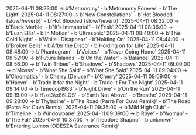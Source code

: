 2025-04-11 08:23:00 -> b'Metronomy' - b'Metronomy Forever' - b'The Light'
2025-04-11 08:27:00 -> b'New Constellations' - b'Hot Blooded {slow//reverb}' - b'Hot Blooded {slow//reverb}'
2025-04-11 08:32:00 -> b'Black Marble' - b"It's Immaterial" - b'Frisk'
2025-04-11 08:36:00 -> b'Euan Ellis' - b'In Motion' - b'Ultrasonic'
2025-04-11 08:40:00 -> b'This Cold Night' - b'While I Disappear' - b'Holding On'
2025-04-11 08:44:00 -> b'Broken Bells' - b'After the Disco' - b'Holding on for Life'
2025-04-11 08:48:00 -> b'Phantogram' - b'Voices' - b'Never Going Home'
2025-04-11 08:52:00 -> b'Future Islands' - b'On the Water' - b'Balance'
2025-04-11 08:56:00 -> b'Twin Tribes' - b'Shadows' - b'Shadows'
2025-04-11 09:00:00 -> b'Mosss' - b'What She Said' - b'What She Said'
2025-04-11 09:04:00 -> b'Chromatics' - b'Cherry (Deluxe)' - b'Cherry'
2025-04-11 09:09:00 -> b'Haevn' - b'Trade it for the Night' - b'Trade It For The Night'
2025-04-11 09:14:00 -> b'Timecop1983' - b'Night Drive' - b'On the Run'
2025-04-11 09:19:00 -> b'H\xc3\x86LOS' - b'Earth Not Above' - b'Breathe'
2025-04-11 09:28:00 -> b'Thylacine' - b'The Road (Parra For Cuva Remix)' - b'The Road (Parra For Cuva Remix)'
2025-04-11 09:35:00 -> b'Mild High Club' - b'Timeline' - b'Windowpane'
2025-04-11 09:39:00 -> b'Rhye' - b'Woman' - b'The Fall'
2025-04-11 10:37:00 -> b'Theodore Shapiro' - b'unknown' - b'Entering Lumon (ODESZA Severance Remix)'
